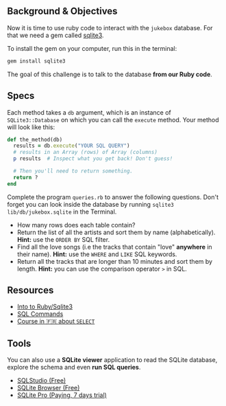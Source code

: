 ## Background & Objectives

Now it is time to use ruby code to interact with the `jukebox` database. For that we need a gem called [sqlite3](http://rubygems.org/gems/sqlite3).

To install the gem on your computer, run this in the terminal:

```bash
gem install sqlite3
```

The goal of this challenge is to talk to the database **from our Ruby code**.

## Specs

Each method takes a `db` argument, which is an instance of `SQLite3::Database` on which you can call the `execute` method. Your method will look like this:

```ruby
def the_method(db)
  results = db.execute("YOUR SQL QUERY")
  # results in an Array (rows) of Array (columns)
  p results  # Inspect what you get back! Don't guess!

  # Then you'll need to return something.
  return ?
end
```

Complete the program `queries.rb` to answer the following questions. Don't forget you can look inside the database by running `sqlite3 lib/db/jukebox.sqlite` in the Terminal.

- How many rows does each table contain?
- Return the list of all the artists and sort them by name (alphabetically). **Hint:** use the `ORDER BY` SQL filter.
- Find all the love songs (i.e the tracks that contain "love" **anywhere** in their name). **Hint:** use the `WHERE` and `LIKE` SQL keywords.
- Return all the tracks that are longer than 10 minutes and sort them by length. **Hint:** you can use the comparison operator `>` in SQL.

## Resources

* [Into to Ruby/Sqlite3](https://rubyplus.com/articles/1141-SQL-Basics-SQLite3-Ruby-Driver-Basics)
* [SQL Commands](http://www.sqlcommands.net/)
* [Course in 🇫🇷 about `SELECT`](http://sqlpro.developpez.com/cours/sqlaz/select/#L3.4)

## Tools

You can also use a **SQLite viewer** application to read the SQLite database, explore the schema and even **run SQL queries**.

- [SQLStudio (Free)](http://sqlitestudio.pl/?act=download)
- [SQLite Browser (Free)](http://sqlitebrowser.org/)
- [SQLite Pro (Paying, 7 days trial)](https://www.sqlitepro.com/)
